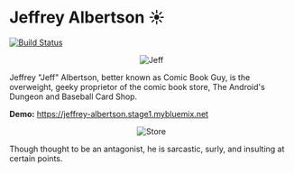 # Jeffrey Albertson :sunny:
[![Build Status](https://travis.innovate.ibm.com/watson-developer-cloud/jeffrey-albertson.svg?token=ouxuNEZVg24FqsCxcPYL&branch=master)](https://travis.innovate.ibm.com/watson-developer-cloud/jeffrey-albertson)

<p align="center">
<img src="public/images/jeff.gif" alt="Jeff" />
</p>

Jeffrey "Jeff" Albertson, better known as Comic Book Guy, is the overweight, geeky proprietor of the comic book store, The Android's Dungeon and Baseball Card Shop.

**Demo:** https://jeffrey-albertson.stage1.mybluemix.net

<p align="center">
<img src="public/images/store.jpg" alt="Store" />
</p>

Though thought to be an antagonist, he is sarcastic, surly, and insulting at certain points.
